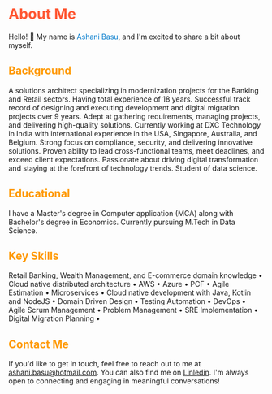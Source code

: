 <!-- Your Name -->
# <span style="color: #ff5733;">About Me</span>

Hello! 👋 My name is <span style="color: #007acc;">Ashani Basu</span>, and I'm excited to share a bit about myself.

## <span style="color: #ff9900;">Background</span>

A solutions architect specializing in modernization projects for the Banking and Retail sectors. Having total experience of 18 years. Successful track record of designing and executing development and digital migration projects over 9 years. Adept at gathering requirements, managing projects, and delivering high-quality solutions. Currently working at DXC Technology in India with international experience in the USA, Singapore, Australia, and Belgium. Strong focus on compliance, security, and delivering innovative solutions. Proven ability to lead cross-functional teams, meet deadlines, and exceed client expectations. Passionate about driving digital transformation and staying at the forefront of technology trends. Student of data science.

## <span style="color: #ff9900;">Educational</span>

I have a Master's degree in Computer application (MCA) along with Bachelor's degree in Economics. Currently pursuing M.Tech in Data Science.

## <span style="color: #ff9900;">Key Skills</span>

Retail Banking, Wealth Management, and E-commerce domain knowledge • Cloud native distributed architecture • AWS • Azure • PCF • Agile Estimation • Microservices • Cloud native development with Java, Kotlin and NodeJS • Domain Driven Design • Testing Automation • DevOps • Agile Scrum Management • Problem Management • SRE Implementation • Digital Migration Planning •

## <span style="color: #ff9900;">Contact Me</span>

If you'd like to get in touch, feel free to reach out to me at <span style="color: #007acc;">ashani.basu@hotmail.com</span>. You can also find me on <span style="color: #cc33ff;">[Linledin](https://www.linkedin.com/in/ashani-basu-b647a214/)</span>. I'm always open to connecting and engaging in meaningful conversations!

